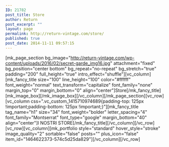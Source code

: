 ```yaml
---
ID: 21782
post_title: Store
author: Return
post_excerpt: ""
layout: page
permalink: http://return-vintage.com/store/
published: true
post_date: 2014-11-11 09:57:15
---
```

[mk_page_section bg_image="http://return-vintage.com/wp-content/uploads/2016/02/secret-garde_img16.jpg" attachment="fixed" bg_position="center bottom" bg_repeat="no-repeat" bg_stretch="true" padding="200" full_height="true" intro_effect="shuffle"][vc_column][mk_fancy_title size="100" line_height="100" color="#ffffff" font_weight="normal" text_transform="capitalize" font_family="none" margin_top="0" margin_bottom="0" align="center"]Store[/mk_fancy_title][mk_image_box][/mk_image_box][/vc_column][/mk_page_section][vc_row][vc_column css=".vc_custom_1415710974689{padding-top: 125px !important;padding-bottom: 125px !important;}"][mk_fancy_title tag_name="h1" size="34" font_weight="bolder" letter_spacing="4" font_family="Montserrat" font_type="google" margin_bottom="40" align="center"]I NOSTRI STORE[/mk_fancy_title][/vc_column][/vc_row][vc_row][vc_column][mk_portfolio style="standard" hover_style="stroke" image_quality="2" sortable="false" posts="" plus_icon="false" item_id="1464622373-574c5d25da829"][/vc_column][/vc_row]